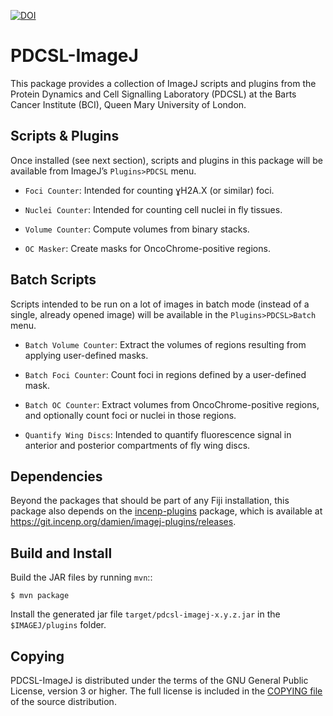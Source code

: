 [![DOI](https://zenodo.org/badge/277102055.svg)](https://zenodo.org/badge/latestdoi/277102055)

PDCSL-ImageJ
============

This package provides a collection of ImageJ scripts and plugins from
the Protein Dynamics and Cell Signalling Laboratory (PDCSL) at the Barts
Cancer Institute (BCI), Queen Mary University of London.


Scripts & Plugins
-----------------

Once installed (see next section), scripts and plugins in this package
will be available from ImageJ’s `Plugins>PDCSL` menu.

* `Foci Counter`: Intended for counting ɣH2A.X (or similar) foci.

* `Nuclei Counter`: Intended for counting cell nuclei in fly tissues.

* `Volume Counter`: Compute volumes from binary stacks.

* `OC Masker`: Create masks for OncoChrome-positive regions.


Batch Scripts
-------------

Scripts intended to be run on a lot of images in batch mode (instead of
a single, already opened image) will be available in the
`Plugins>PDCSL>Batch` menu.

* `Batch Volume Counter`: Extract the volumes of regions resulting from
  applying user-defined masks.

* `Batch Foci Counter`: Count foci in regions defined by a user-defined
  mask.
  
* `Batch OC Counter`: Extract volumes from OncoChrome-positive regions,
  and optionally count foci or nuclei in those regions.
  
* `Quantify Wing Discs`: Intended to quantify fluorescence signal in
  anterior and posterior compartments of fly wing discs.


Dependencies
------------

Beyond the packages that should be part of any Fiji installation, this
package also depends on the
[incenp-plugins](https://incenp.org/dvlpt/imagej-plugins/) package,
which is available at
<https://git.incenp.org/damien/imagej-plugins/releases>.


Build and Install
-----------------

Build the JAR files by running `mvn`::

```
$ mvn package
```

Install the generated jar file `target/pdcsl-imagej-x.y.z.jar` in the
`$IMAGEJ/plugins` folder.


Copying
-------

PDCSL-ImageJ is distributed under the terms of the GNU General Public
License, version 3 or higher. The full license is included in the
[COPYING file](COPYING) of the source distribution.

